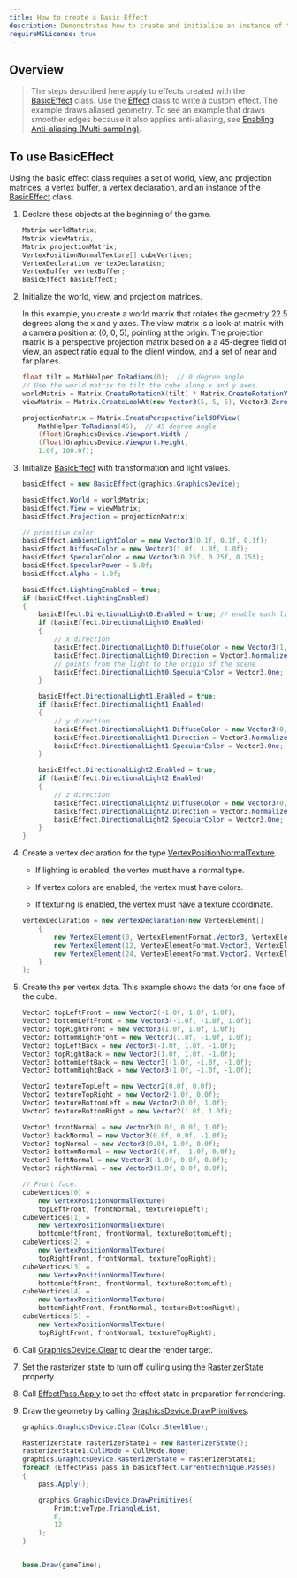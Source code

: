 ```yaml
---
title: How to create a Basic Effect
description: Demonstrates how to create and initialize an instance of the BasicEffect class and use it to draw simple geometry.
requireMSLicense: true
---
```


## Overview

> The steps described here apply to effects created with the [BasicEffect](xref:Microsoft.Xna.Framework.Graphics.BasicEffect) class. Use the [Effect](xref:Microsoft.Xna.Framework.Graphics.Effect) class to write a custom effect. The example draws aliased geometry. To see an example that draws smoother edges because it also applies anti-aliasing, see [Enabling Anti-aliasing (Multi-sampling)](HowTo_Enable_Anti_Aliasing.md).

## To use BasicEffect

Using the basic effect class requires a set of world, view, and projection matrices, a vertex buffer, a vertex declaration, and an instance of the [BasicEffect](xref:Microsoft.Xna.Framework.Graphics.BasicEffect) class.

1. Declare these objects at the beginning of the game.

    ```csharp
    Matrix worldMatrix;
    Matrix viewMatrix;
    Matrix projectionMatrix;
    VertexPositionNormalTexture[] cubeVertices;
    VertexDeclaration vertexDeclaration;
    VertexBuffer vertexBuffer;
    BasicEffect basicEffect;
    ```

2. Initialize the world, view, and projection matrices.

    In this example, you create a world matrix that rotates the geometry 22.5 degrees along the x and y axes. The view matrix is a look-at matrix with a camera position at (0, 0, 5), pointing at the origin. The projection matrix is a perspective projection matrix based on a a 45-degree field of view, an aspect ratio equal to the client window, and a set of near and far planes.

    ```csharp
    float tilt = MathHelper.ToRadians(0);  // 0 degree angle
    // Use the world matrix to tilt the cube along x and y axes.
    worldMatrix = Matrix.CreateRotationX(tilt) * Matrix.CreateRotationY(tilt);
    viewMatrix = Matrix.CreateLookAt(new Vector3(5, 5, 5), Vector3.Zero, Vector3.Up);
    
    projectionMatrix = Matrix.CreatePerspectiveFieldOfView(
        MathHelper.ToRadians(45),  // 45 degree angle
        (float)GraphicsDevice.Viewport.Width /
        (float)GraphicsDevice.Viewport.Height,
        1.0f, 100.0f);
    ```

3. Initialize [BasicEffect](xref:Microsoft.Xna.Framework.Graphics.BasicEffect) with transformation and light values.

    ```csharp
    basicEffect = new BasicEffect(graphics.GraphicsDevice);
    
    basicEffect.World = worldMatrix;
    basicEffect.View = viewMatrix;
    basicEffect.Projection = projectionMatrix;
    
    // primitive color
    basicEffect.AmbientLightColor = new Vector3(0.1f, 0.1f, 0.1f);
    basicEffect.DiffuseColor = new Vector3(1.0f, 1.0f, 1.0f);
    basicEffect.SpecularColor = new Vector3(0.25f, 0.25f, 0.25f);
    basicEffect.SpecularPower = 5.0f;
    basicEffect.Alpha = 1.0f;
    
    basicEffect.LightingEnabled = true;
    if (basicEffect.LightingEnabled)
    {
        basicEffect.DirectionalLight0.Enabled = true; // enable each light individually
        if (basicEffect.DirectionalLight0.Enabled)
        {
            // x direction
            basicEffect.DirectionalLight0.DiffuseColor = new Vector3(1, 0, 0); // range is 0 to 1
            basicEffect.DirectionalLight0.Direction = Vector3.Normalize(new Vector3(-1, 0, 0));
            // points from the light to the origin of the scene
            basicEffect.DirectionalLight0.SpecularColor = Vector3.One;
        }
    
        basicEffect.DirectionalLight1.Enabled = true;
        if (basicEffect.DirectionalLight1.Enabled)
        {
            // y direction
            basicEffect.DirectionalLight1.DiffuseColor = new Vector3(0, 0.75f, 0);
            basicEffect.DirectionalLight1.Direction = Vector3.Normalize(new Vector3(0, -1, 0));
            basicEffect.DirectionalLight1.SpecularColor = Vector3.One;
        }
    
        basicEffect.DirectionalLight2.Enabled = true;
        if (basicEffect.DirectionalLight2.Enabled)
        {
            // z direction
            basicEffect.DirectionalLight2.DiffuseColor = new Vector3(0, 0, 0.5f);
            basicEffect.DirectionalLight2.Direction = Vector3.Normalize(new Vector3(0, 0, -1));
            basicEffect.DirectionalLight2.SpecularColor = Vector3.One;
        }
    }
    ```

4. Create a vertex declaration for the type [VertexPositionNormalTexture](xref:Microsoft.Xna.Framework.Graphics.VertexPositionNormalTexture).

    * If lighting is enabled, the vertex must have a normal type.

    * If vertex colors are enabled, the vertex must have colors.

    * If texturing is enabled, the vertex must have a texture coordinate.

    ```csharp
    vertexDeclaration = new VertexDeclaration(new VertexElement[]
        {
            new VertexElement(0, VertexElementFormat.Vector3, VertexElementUsage.Position, 0),
            new VertexElement(12, VertexElementFormat.Vector3, VertexElementUsage.Normal, 0),
            new VertexElement(24, VertexElementFormat.Vector2, VertexElementUsage.TextureCoordinate, 0)
        }
    );
    ```

5. Create the per vertex data. This example shows the data for one face of the cube.

    ```csharp
    Vector3 topLeftFront = new Vector3(-1.0f, 1.0f, 1.0f);
    Vector3 bottomLeftFront = new Vector3(-1.0f, -1.0f, 1.0f);
    Vector3 topRightFront = new Vector3(1.0f, 1.0f, 1.0f);
    Vector3 bottomRightFront = new Vector3(1.0f, -1.0f, 1.0f);
    Vector3 topLeftBack = new Vector3(-1.0f, 1.0f, -1.0f);
    Vector3 topRightBack = new Vector3(1.0f, 1.0f, -1.0f);
    Vector3 bottomLeftBack = new Vector3(-1.0f, -1.0f, -1.0f);
    Vector3 bottomRightBack = new Vector3(1.0f, -1.0f, -1.0f);
    
    Vector2 textureTopLeft = new Vector2(0.0f, 0.0f);
    Vector2 textureTopRight = new Vector2(1.0f, 0.0f);
    Vector2 textureBottomLeft = new Vector2(0.0f, 1.0f);
    Vector2 textureBottomRight = new Vector2(1.0f, 1.0f);
    
    Vector3 frontNormal = new Vector3(0.0f, 0.0f, 1.0f);
    Vector3 backNormal = new Vector3(0.0f, 0.0f, -1.0f);
    Vector3 topNormal = new Vector3(0.0f, 1.0f, 0.0f);
    Vector3 bottomNormal = new Vector3(0.0f, -1.0f, 0.0f);
    Vector3 leftNormal = new Vector3(-1.0f, 0.0f, 0.0f);
    Vector3 rightNormal = new Vector3(1.0f, 0.0f, 0.0f);
    
    // Front face.
    cubeVertices[0] =
        new VertexPositionNormalTexture(
        topLeftFront, frontNormal, textureTopLeft);
    cubeVertices[1] =
        new VertexPositionNormalTexture(
        bottomLeftFront, frontNormal, textureBottomLeft);
    cubeVertices[2] =
        new VertexPositionNormalTexture(
        topRightFront, frontNormal, textureTopRight);
    cubeVertices[3] =
        new VertexPositionNormalTexture(
        bottomLeftFront, frontNormal, textureBottomLeft);
    cubeVertices[4] =
        new VertexPositionNormalTexture(
        bottomRightFront, frontNormal, textureBottomRight);
    cubeVertices[5] =
        new VertexPositionNormalTexture(
        topRightFront, frontNormal, textureTopRight);
    ```

6. Call [GraphicsDevice.Clear](/api/Microsoft.Xna.Framework.Graphics.GraphicsDevice.html#Microsoft_Xna_Framework_Graphics_GraphicsDevice_Clear_Microsoft_Xna_Framework_Color_) to clear the render target.

7. Set the rasterizer state to turn off culling using the [RasterizerState](xref:Microsoft.Xna.Framework.Graphics.GraphicsDevice.RasterizerState) property.

8. Call [EffectPass.Apply](/api/Microsoft.Xna.Framework.Graphics.EffectPass.html#Microsoft_Xna_Framework_Graphics_EffectPass_Apply) to set the effect state in preparation for rendering.

9. Draw the geometry by calling [GraphicsDevice.DrawPrimitives](/api/Microsoft.Xna.Framework.Graphics.GraphicsDevice.html#Microsoft_Xna_Framework_Graphics_GraphicsDevice_DrawPrimitives_Microsoft_Xna_Framework_Graphics_PrimitiveType_System_Int32_System_Int32_).

    ```csharp
    graphics.GraphicsDevice.Clear(Color.SteelBlue);
    
    RasterizerState rasterizerState1 = new RasterizerState();
    rasterizerState1.CullMode = CullMode.None;
    graphics.GraphicsDevice.RasterizerState = rasterizerState1;
    foreach (EffectPass pass in basicEffect.CurrentTechnique.Passes)
    {
        pass.Apply();
    
        graphics.GraphicsDevice.DrawPrimitives(
            PrimitiveType.TriangleList,
            0,
            12
        );
    }
    
    
    base.Draw(gameTime);
    ```
